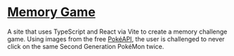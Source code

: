 # <a href="https://drobbins-poke-memory-game.vercel.app" taget="_blank">Memory Game</a>

A site that uses TypeScript and React via Vite to create a memory challenge game. Using images from the free [PokéAPI](https://pokeapi.co/), the user is challenged to never click on the same Second Generation PokéMon twice.
